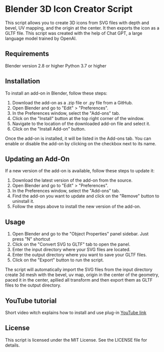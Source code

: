 # Blender 3D Icon Creator Script

This script allows you to create 3D icons from SVG files with depth and bevel, UV mapping, and the origin at the center. It then exports the icon as a GLTF file.
This script was created with the help of Chat GPT, a large language model trained by OpenAI.
## Requirements
Blender version 2.8 or higher
Python 3.7 or higher

## Installation
To install an add-on in Blender, follow these steps:

1. Download the add-on as a .zip file or .py file from a GitHub.
2. Open Blender and go to "Edit" > "Preferences".
3.  In the Preferences window, select the "Add-ons" tab.
4. Click on the "Install" button at the top right corner of the window.
5. Navigate to the location of the downloaded add-on file and select it.
6. Click on the "Install Add-on" button.

Once the add-on is installed, it will be listed in the Add-ons tab. You can enable or disable the add-on by clicking on the checkbox next to its name.

## Updating an Add-On
If a new version of the add-on is available, follow these steps to update it:

1. Download the latest version of the add-on from the source.
2. Open Blender and go to "Edit" > "Preferences".
3. In the Preferences window, select the "Add-ons" tab.
4. Find the add-on you want to update and click on the "Remove" button to uninstall it.
5. Follow the steps above to install the new version of the add-on.

## Usage
1. Open Blender and go to the "Object Properties" panel sidebar. Just press "N" shortcut
2. Click on the "Convert SVG to GLTF" tab to open the panel.
3. Enter the input directory where your SVG files are located.
4. Enter the output directory where you want to save your GLTF files.
5. Click on the "Export" button to run the script.

The script will automatically 
import the SVG files from the input directory 
create 3d mesh with the bevel, uv map, 
origin in the center of the geometry, 
paced it in the center, 
apllied all transform and then export them as GLTF files to the output directory.

## YouTube tutorial 
Short  video   witch explains  how to install and use plug-in [ YouTube link](https://youtu.be/Ulq4zR8as2Q)



## License
This script is licensed under the MIT License. See the LICENSE file for details.
